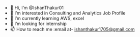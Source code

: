 - 👋 Hi, I’m @IshanThakur01
- 👀 I’m interested in Consulting and Analytics Job Profile
- 🌱 I’m currently learning AWS, excel
- 💞️ I’m looking for internship
- 📫 How to reach me :email at- ishanthakur1705@gmail.com

<!---
IshanThakur01/IshanThakur01 is a ✨ special ✨ repository because its `README.md` (this file) appears on your GitHub profile.
You can click the Preview link to take a look at your changes.
--->
